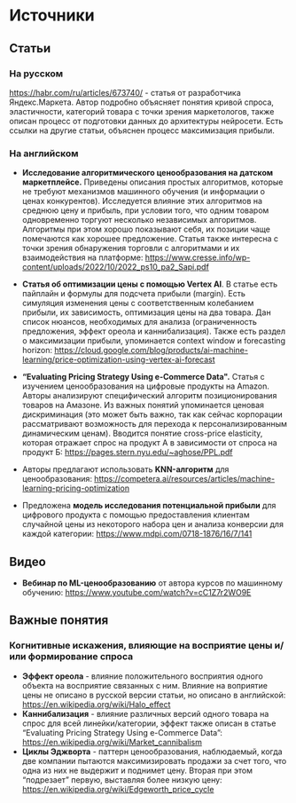 # Источники

## Статьи

### На русском
https://habr.com/ru/articles/673740/ - статья от разработчика Яндекс.Маркета. Автор подробно объясняет понятия кривой спроса, эластичности, категорий товара с точки зрения маркетологов, также описан процесс от подготовки данных до архитектуры нейросети. Есть ссылки на другие статьи, объяснен процесс максимизация прибыли.

### На английском

- **Исследование алгоритмического ценообразования на датском маркетплейсе.** Приведены описания простых алгоритмов, которые не требуют механизмов машинного обучения (и информации о ценах конкурентов). Исследуется влияние этих алгоритмов на среднюю цену и прибыль, при условии того, что одним товаром одновременно торгуют несколько независимых алгоритмов. Алгоритмы при этом хорошо показывают себя, их позиции чаще помечаются как хорошее предложение. Статья также интересна с точки зрения обнаружения торговли с алгоритмами и их взаимодействия на платформе: https://www.cresse.info/wp-content/uploads/2022/10/2022_ps10_pa2_Sapi.pdf

- **Статья об оптимизации цены с помощью Vertex AI**. В статье есть пайплайн и формулы для подсчета прибыли (margin). Есть симуляция изменения цены с соответственным колебанием прибыли, их зависимость, оптимизация цены на два товара. Дан список нюансов, необходимых для анализа (ограниченность предложения, эффект ореола и каннибализация). Также есть раздел о максимизации прибыли, упоминается context window и forecasting horizon: https://cloud.google.com/blog/products/ai-machine-learning/price-optimization-using-vertex-ai-forecast

- **“Evaluating Pricing Strategy Using e-Commerce Data".** Статья с изучением ценообразования на цифровые продукты на Amazon. Авторы анализируют специфический алгоритм позиционирования товаров на Амазоне. Из важных понятий упоминается ценовая дискриминация (это может быть важно, так как сейчас корпорации рассматривают возможность для перехода к персонализированным динамическим ценам). Вводится понятие cross-price elasticity, которая отражает спрос на продукт А в зависимости от спроса на продукт Б: https://pages.stern.nyu.edu/~aghose/PPL.pdf

- Авторы предлагают использовать **KNN-алгоритм** для ценообразования: https://competera.ai/resources/articles/machine-learning-pricing-optimization

- Предложена **модель исследования потенциальной прибыли** для цифрового продукта с помощью предоставления клиентам случайной цены из некоторого набора цен и анализа конверсии для каждой категории: https://www.mdpi.com/0718-1876/16/7/141

## Видео

- **Вебинар по ML-ценообразованию** от автора курсов по машинному обучению: https://www.youtube.com/watch?v=cC1Z7r2WO9E

## Важные понятия

### Когнитивные искажения, влияющие на восприятие цены и/или формирование спроса

- **Эффект ореола** - влияние положительного восприятия одного объекта на восприятие связанных с ним. Влияние на воприятие цены не описано в русской версии статьи, но описано в английской: https://en.wikipedia.org/wiki/Halo_effect
- **Каннибализация** - влияние различных версий одного товара на спрос для всей линейки/категории, эффект также описан в статье “Evaluating Pricing Strategy Using e-Commerce Data”:  https://en.wikipedia.org/wiki/Market_cannibalism
- **Циклы Эджворта** - паттерн ценообразования, наблюдаемый, когда две компании пытаются максимизировать продажи за счет того, что одна из них не выдержит и поднимет цену. Вторая при этом “подрезает” первую, выставляя более низкую цену: https://en.wikipedia.org/wiki/Edgeworth_price_cycle
